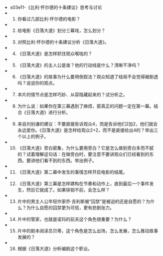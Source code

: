 - s03e11-《比利·怀尔德的十条建议》思考与讨论
- 1. 你看过几部比利·怀尔德的电影？
- 2. 给电影《日落大道》划分三幕戏，怎么划分？
- 3. 对照比利·怀尔德的十条建议分析《日落大道》。
- 4. 《日落大道》是怎样抓住观众喉咙的？
- 5. 《日落大道》的主人公是谁？他的行动线是什么？清晰干净吗？
- 6. 《日落大道》的故事为什么要用倒叙法？观众知道了结局不会觉得被剧透吗？说说你的观点。
- 7. 本片的情节点是怎样巧妙、从容隐藏起来的？试分析之。
- 8. 为什么说：如果你在第三幕遇到了麻烦，那真正的问题一定在第一幕。结合《日落大道》进行分析。
- 9. 来自刘别谦的建议：不要直接告诉观众4，而是告诉他们2加2，他们就会永远爱你。《日落大道》是怎样给观众2+2，而不是直接给出4的？举出三个以上的例子。
- 10. 《日落大道》旁白密集，为什么要用旁白？它是怎么做到旁白多而不腻的？试着理解这句话：在做旁白时，要注意不要讲观众们已经看到的东西。要讲他们看不到的东西。举出例子。
- 11. 《日落大道》第二幕中发生的事情怎样开启电影的结尾。
- 12. 《日落大道》第三幕是怎样建构在节奏和动作上，直到最后一个事件发生，然后它就成了。如果徘徊不前，会怎么样？
- 13. 片中的男主人公年轻作家乔·吉利斯被“囚禁”是被迫的还是自愿的？为什么？为什么自愿的囚禁更为可信，更有悲剧张力。
- 14. 片中的管家，也就是诺玛的前夫这个角色很重要？为什么？
- 15. 片中的剧本阅读员贝蒂，这个角色是怎么出场，怎么发展，怎么推动故事发展的？
- 16. 根据《日落大道》分析编剧这个职业。
